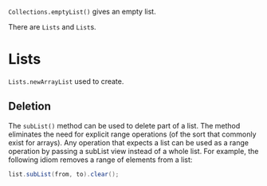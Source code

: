 `Collections.emptyList()` gives an empty list.

There are `Lists` and `List`s.

# Lists

`Lists.newArrayList` used to create.

## Deletion

The `subList()` method can be used to delete part of a list. The method eliminates the need for explicit range operations (of the sort that commonly exist for arrays). Any operation that expects a list can be used as a range operation by passing a subList view instead of a whole list. For example, the following idiom removes a range of elements from a list:

```Java
list.subList(from, to).clear();
```
